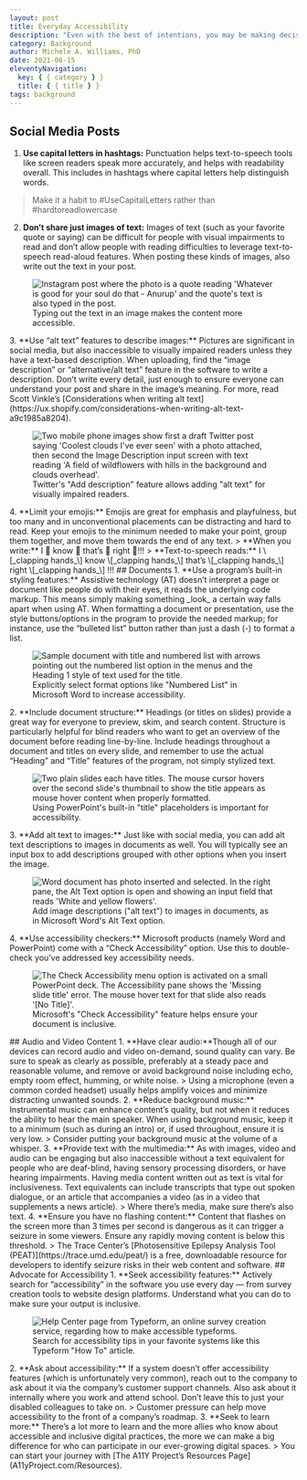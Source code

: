 ```yaml
---
layout: post
title: Everyday Accessibility
description: "Even with the best of intentions, you may be making decisions that exclude disabled users. Below are practical, intentional steps you can start today to create and share more accessible social media, digital, and multimedia content."
category: Background
author: Michele A. Williams, PhD
date: 2021-06-15
eleventyNavigation:
  key: { { category } }
  title: { { title } }
tags: background
---
```

## Social Media Posts
1. **Use capital letters in hashtags:** Punctuation helps text-to-speech tools like screen readers speak more accurately, and helps with readability overall. This includes in hashtags where capital letters help distinguish words.
> Make it a habit to #UseCapitalLetters rather than #hardtoreadlowercase
2. **Don’t share just images of text:** Images of text (such as your favorite quote or saying) can be difficult for people with visual impairments to read and don’t allow people with reading difficulties to leverage text-to-speech read-aloud features. When posting these kinds of images, also write out the text in your post.
<figure role="figure" aria-label="Typing out the text in an image makes the content more accessible.">
	<img alt="Instagram post where the photo is a quote reading 'Whatever is good for your soul do that - Anurup' and the quote's text is also typed in the post." src="/img/posts/2021-06-14-Everyday_Accessibility/instagram_quote.jpg" />
	<figcaption>Typing out the text in an image makes the content more accessible.</figcaption>
</figure>
3. **Use “alt text” features to describe images:** Pictures are significant in social media, but also inaccessible to visually impaired readers unless they have a text-based description. When uploading, find the “image description” or “alternative/alt text” feature in the software to write a description. Don’t write every detail, just enough to ensure everyone can understand your post and share in the image’s meaning. For more, read Scott Vinkle’s [Considerations when writing alt text](https://ux.shopify.com/considerations-when-writing-alt-text-a9c1985a8204).
<figure role="figure" aria-label="Twitter's Add Description feature allows adding alt text for visually impaired readers.">
	<img alt="Two mobile phone images show first a draft Twitter post saying 'Coolest clouds I've ever seen' with a photo attached, then second the Image Description input screen with text reading 'A field of wildflowers with hills in the background and clouds overhead'." src="/img/posts/2021-06-14-Everyday_Accessibility/twitter_alt.png" />
	<figcaption>Twitter's "Add description" feature allows adding "alt text" for visually impaired readers.</figcaption>
</figure>
4. **Limit your emojis:** Emojis are great for emphasis and playfulness, but too many and in unconventional placements can be distracting and hard to read. Keep your emojis to the minimum needed to make your point, group them together, and move them towards the end of any text.
> **When you write:** I 👏 know 👏 that’s 👏 right 👏!!!
> **Text-to-speech reads:** I \[_clapping hands_\] know \[_clapping hands_\] that’s \[_clapping hands_\] right \[_clapping hands_\] !!!
## Documents
1. **Use a program’s built-in styling features:** Assistive technology (AT) doesn’t interpret a page or document like people do with their eyes, it reads the underlying code markup. This means simply making something _look_ a certain way falls apart when using AT. When formatting a document or presentation, use the style buttons/options in the program to provide the needed markup; for instance, use the “bulleted list” button rather than just a dash (-) to format a list.
<figure role="figure" aria-label="Explicitly select format options like Numbered List in Microsoft Word to increase accessibility.">
	<img alt="Sample document with title and numbered list with arrows pointing out the numbered list option in the menus and the Heading 1 style of text used for the title." src="/img/posts/2021-06-14-Everyday_Accessibility/WordRibbon.png" />
	<figcaption>Explicitly select format options like "Numbered List" in Microsoft Word to increase accessibility.</figcaption>
</figure>
2. **Include document structure:** Headings (or titles on slides) provide a great way for everyone to preview, skim, and search content. Structure is particularly helpful for blind readers who want to get an overview of the document before reading line-by-line. Include headings throughout a document and titles on every slide, and remember to use the actual “Heading” and “Title” features of the program, not simply stylized text.
<figure role="figure" aria-label="Using PowerPoint's built-in title placeholders is important for accessibility.">
	<img alt="Two plain slides each have titles. The mouse cursor hovers over the second slide's thumbnail to show the title appears as mouse hover content when properly formatted." src="/img/posts/2021-06-14-Everyday_Accessibility/PPT_Titles.png" />
	<figcaption>Using PowerPoint's built-in "title" placeholders is important for accessibility.</figcaption>
</figure>
3. **Add alt text to images:** Just like with social media, you can add alt text descriptions to images in documents as well. You will typically see an input box to add descriptions grouped with other options when you insert the image.
<figure role="figure" aria-label="Add image descriptions (alt text) to images in documents, as in Microsoft Word's Alt Text option.">
	<img alt="Word document has photo inserted and selected. In the right pane, the Alt Text option is open and showing an input field that reads 'White and yellow flowers'." src="/img/posts/2021-06-14-Everyday_Accessibility/Windows-AltText.png" />
	<figcaption>Add image descriptions ("alt text") to images in documents, as in Microsoft Word's Alt Text option.</figcaption>
</figure>
4. **Use accessibility checkers:** Microsoft products (namely Word and PowerPoint) come with a “Check Accessibility” option. Use this to double-check you’ve addressed key accessibility needs.
<figure role="figure" aria-label="Microsoft's Check Accessibility feature helps ensure your document is inclusive.">
	<img alt="The Check Accessibility menu option is activated on a small PowerPoint deck. The Accessibility pane shows the 'Missing slide title' error. The mouse hover text for that slide also reads '[No Title]'." src="/img/posts/2021-06-14-Everyday_Accessibility/PPT_A11yChecker.png" />
	<figcaption>Microsoft's "Check Accessibility" feature helps ensure your document is inclusive.</figcaption>
</figure>
## Audio and Video Content
1. **Have clear audio:**Though all of our devices can record audio and video on-demand, sound quality can vary.  Be sure to speak as clearly as possible, preferably at a steady pace and reasonable volume, and remove or avoid background noise including echo, empty room effect, humming, or white noise.
> Using a microphone (even a common corded headset) usually helps amplify voices and minimize distracting unwanted sounds.
2. **Reduce background music:** Instrumental music can enhance content’s quality, but not when it reduces the ability to hear the main speaker. When using background music, keep it to a minimum (such as during an intro) or, if used throughout, ensure it is very low.
> Consider putting your background music at the volume of a whisper.
3. **Provide text with the multimedia:** As with images, video and audio can be engaging but also inaccessible without a text equivalent for people who are deaf-blind, having sensory processing disorders, or have hearing impairments. Having media content written out as text is vital for inclusiveness. Text equivalents can include transcripts that type out spoken dialogue, or an article that accompanies a video (as in a video that supplements a news article).
> Where there’s media, make sure there’s also text.
4. **Ensure you have no flashing content:** Content that flashes on the screen more than 3 times per second is dangerous as it can trigger a seizure in some viewers. Ensure any rapidly moving content is below this threshold.
> The Trace Center’s [Photosensitive Epilepsy Analysis Tool (PEAT)](https://trace.umd.edu/peat/) is a free, downloadable resource for developers to identify seizure risks in their web content and software.
## Advocate for Accessibility
1. **Seek accessibility features:** Actively search for “accessibility” in the software you use every day — from survey creation tools to website design platforms. Understand what you can do to make sure your output is inclusive.
<figure role="figure" aria-label="Search for accessibility tips in your favorite systems like this Typeform How To article.">
	<img alt="Help Center page from Typeform, an online survey creation service, regarding how to make accessible typeforms." src="/img/posts/2021-06-14-Everyday_Accessibility/Accessible_Typeforms.png" />
	<figcaption>Search for accessibility tips in your favorite systems like this Typeform "How To" article.</figcaption>
</figure>
2. **Ask about accessibility:** If a system doesn’t offer accessibility features (which is unfortunately very common), reach out to the company to ask about it via the company’s customer support channels. Also ask about it internally where you work and attend school. Don’t leave this to just your disabled colleagues to take on.
> Customer pressure can help move accessibility to the front of a company’s roadmap.
3. **Seek to learn more:** There’s a lot more to learn and the more allies who know about accessible and inclusive digital practices, the more we can make a big difference for who can participate in our ever-growing digital spaces.
> You can start your journey with [The A11Y Project’s Resources Page](A11yProject.com/Resources).
